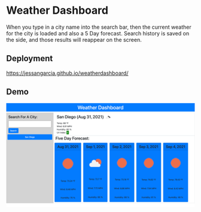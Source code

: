 # Weather Dashboard

When you type in a city name into the search bar, then the current weather for the city is loaded and also a 5 Day forecast. Search history is saved on the side, and those results will reappear on the screen.


## Deployment
https://jessangarcia.github.io/weatherdashboard/

  
## Demo

![weathershot](./assets/images/weathershot.png)